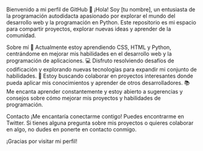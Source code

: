 Bienvenido a mi perfil de GitHub 👋
¡Hola! Soy [tu nombre], un entusiasta de la programación autodidacta apasionado por explorar el mundo del desarrollo web y la programación en Python. Este repositorio es mi espacio para compartir proyectos, explorar nuevas ideas y aprender de la comunidad.

Sobre mí
🌱 Actualmente estoy aprendiendo CSS, HTML y Python, centrándome en mejorar mis habilidades en el desarrollo web y la programación de aplicaciones.
💻 Disfruto resolviendo desafíos de codificación y explorando nuevas tecnologías para expandir mi conjunto de habilidades.
🔭 Estoy buscando colaborar en proyectos interesantes donde pueda aplicar mis conocimientos y aprender de otros desarrolladores.
📚 Me encanta aprender constantemente y estoy abierto a sugerencias y consejos sobre cómo mejorar mis proyectos y habilidades de programación.

Contacto
¡Me encantaría conectarme contigo! Puedes encontrarme en Twitter. Si tienes alguna pregunta sobre mis proyectos o quieres colaborar en algo, no dudes en ponerte en contacto conmigo.

¡Gracias por visitar mi perfil!
